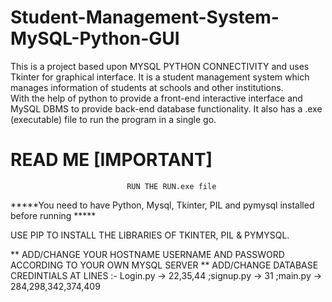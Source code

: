 # Student-Management-System-MySQL-Python-GUI
This is a project based upon MYSQL PYTHON CONNECTIVITY and uses Tkinter for graphical interface.
It is a student management system which manages information of students at schools and other institutions.  
With the help of python to provide a front-end interactive interface and MySQL DBMS to provide back-end database functionality.
It also has a .exe (executable) file to run the program in a single go.

# READ ME [IMPORTANT]
                              RUN THE RUN.exe file
*****You need to have Python, Mysql, Tkinter, PIL and pymysql installed before running *****

USE PIP TO INSTALL THE LIBRARIES OF TKINTER, PIL & PYMYSQL.



** ADD/CHANGE YOUR HOSTNAME USERNAME AND PASSWORD ACCORDING TO YOUR OWN MYSQL SERVER **
    ADD/CHANGE DATABASE CREDINTIALS AT LINES :-
        Login.py -> 22,35,44
        ;signup.py -> 31
        ;main.py -> 284,298,342,374,409


